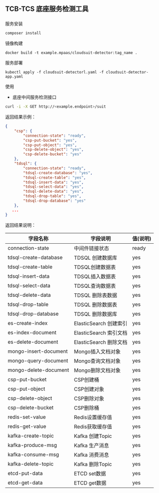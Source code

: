 ## TCB-TCS 底座服务检测工具

###

服务安装 

```bash
composer install 
``` 

镜像构建

```
docker build -t example.mpaas/cloudsuit-detector:tag_name .
```

服务部署

```
kubectl apply -f cloudsuit-detectorl.yaml -f cloudsuit-detector-app.yaml
```

使用

- 底座中间服务检测接口

```bash
curl -i -X GET http://<example.endpoint>/suit
```

返回结果示例：

```json
{
    "csp": {
        "connection-state": "ready",
        "csp-put-bucket": "yes",
        "csp-put-object": "yes",
        "csp-delete-object": "yes",
        "csp-delete-bucket": "yes"
    },
    "tdsql": {
        "connection-state": "ready",
        "tdsql-create-database": "yes",
        "tdsql-create-table": "yes",
        "tdsql-insert-data": "yes",
        "tdsql-select-data": "yes",
        "tdsql-delete-data": "yes",
        "tdsql-drop-table": "yes",
        "tdsql-drop-database": "yes"
    },
   ...
}
```

返回结果说明：

| 字段名称                   | 字段说明   |      值(说明)          |
| ---------------------- |---------| ----------------- |
| connection-state         | 中间件链接状态     |  ready  |
| tdsql-create-database    | TDSQL 创建数据库         | yes |
| tdsql-create-table       | TDSQL创建数据表         | yes |
| tdsql-insert-data        | TDSQL插入数据表         | yes |
| tdsql-select-data    |    TDSQL查询数据表   |  yes | 
| tdsql-delete-data    |  TDSQL 删除表数据 | yes | 
| tdsql-drop-table     |  TDSQL 删除数据表  | yes |  
| tdsql-drop-database  | TDSQL 删除数据库 | yes |
| es-create-index      | ElasticSearch 创建索引 | yes | 
| es-index-document    | ElasticSearch 索引文档 | yes | 
| es-delete-document   | ElasticSearch 删除文档 |yes|
| mongo-insert-document| Mongo插入文档对象 | yes
| mongo-query-document | Mongo查询文档对象 | yes | 
| mongo-delete-document| Mongo删除文档对象 | yes | 
| csp-put-bucket       | CSP创建桶 | yes   |
| csp-put-object       | CSP创建对象 | yes |
| csp-delete-object    | CSP删除对象 | yes |
| csp-delete-bucket    | CSP删除桶 | yes |
| redis-set-value      | Redis设置缓存值 | yes | 
| redis-get-value      | Redis获取缓存值 | yes |
| kafka-create-topic   | Kafka 创建Topic | yes |
| kafka-produce-msg    | Kafka 生产消息 | yes | 
| kafka-consume-msg    | Kafka 消费消息 | yes | 
| kafka-delete-topic    | Kafka 删除Topic | yes |  
| etcd-put-data         | ETCD set数据 | yes |
| etcd-get-data         | ETCD get数据 | yes |  